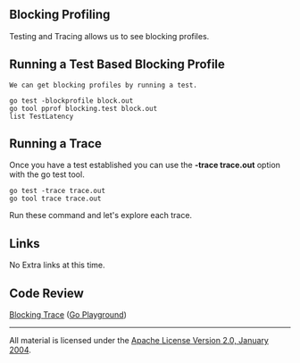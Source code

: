 ## Blocking Profiling

Testing and Tracing allows us to see blocking profiles.

## Running a Test Based Blocking Profile

	We can get blocking profiles by running a test.

	go test -blockprofile block.out
	go tool pprof blocking.test block.out
	list TestLatency

## Running a Trace

Once you have a test established you can use the **-trace trace.out** option with the go test tool.

	go test -trace trace.out
	go tool trace trace.out

Run these command and let's explore each trace.

## Links

No Extra links at this time.

## Code Review

[Blocking Trace](blocking_test.go) ([Go Playground](https://play.golang.org/p/cjqIVeAwHz)) 
___
All material is licensed under the [Apache License Version 2.0, January 2004](http://www.apache.org/licenses/LICENSE-2.0).
